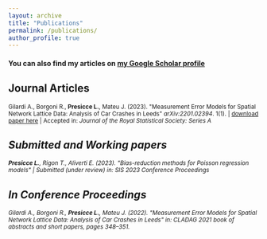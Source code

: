 ```yaml
---
layout: archive
title: "Publications"
permalink: /publications/
author_profile: true
---
```


#### You can also find my articles on [my Google Scholar profile](https://scholar.google.com/citations?user=ib6pbCMAAAAJ&hl=it)

## Journal Articles

<sub>Gilardi A., Borgoni R., <b>Presicce L.</b>, Mateu J. (2023). &quot;Measurement Error Models for Spatial Network Lattice Data: Analysis of Car Crashes in Leeds&quot; <i>arXiv:2201.02394</i>. 1(1). | [download paper here](https://arxiv.org/abs/2201.02394) | Accepted in: <i>Journal of the Royal Statistical Society: Series A<i/>

## Submitted and Working papers

<sub><b>Presicce L.</b>, Rigon T., Aliverti E. (2023). &quot;Bias-reduction methods for Poisson regression models&quot; | Submitted (under review) in: <i>SIS 2023 Conference Proceedings<i/>

## In Conference Proceedings

<sub>Gilardi A., Borgoni R., <b>Presicce L.</b>, Mateu J. (2022). &quot;Measurement Error Models for Spatial Network Lattice Data: Analysis of Car Crashes in Leeds&quot; in: <i>CLADAG 2021 book of abstracts and short papers<i/>, pages 348–351.

<!---  
[paper](https://www.aclweb.org/anthology/2021.hackashop-1.19.pdf) |
[slides](https://myrthereuver.github.io/talks/Slides_ArgMiningstance.pdf)  |
[poster](https://myrthereuver.github.io/talks/MattisReuver_HackathonReport%20(6).pdf) |
[code/demo](https://github.com/myrthereuver/Hackathon_MediaComments/blob/main/Hackathon_comments_script.ipynb)</sub>
--->

